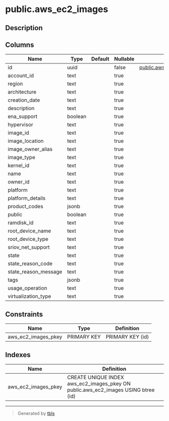 # public.aws_ec2_images

## Description

## Columns

| Name | Type | Default | Nullable | Children | Parents | Comment |
| ---- | ---- | ------- | -------- | -------- | ------- | ------- |
| id | uuid |  | false | [public.aws_ec2_image_block_device_mappings](public.aws_ec2_image_block_device_mappings.md) |  |  |
| account_id | text |  | true |  |  |  |
| region | text |  | true |  |  |  |
| architecture | text |  | true |  |  |  |
| creation_date | text |  | true |  |  |  |
| description | text |  | true |  |  |  |
| ena_support | boolean |  | true |  |  |  |
| hypervisor | text |  | true |  |  |  |
| image_id | text |  | true |  |  |  |
| image_location | text |  | true |  |  |  |
| image_owner_alias | text |  | true |  |  |  |
| image_type | text |  | true |  |  |  |
| kernel_id | text |  | true |  |  |  |
| name | text |  | true |  |  |  |
| owner_id | text |  | true |  |  |  |
| platform | text |  | true |  |  |  |
| platform_details | text |  | true |  |  |  |
| product_codes | jsonb |  | true |  |  |  |
| public | boolean |  | true |  |  |  |
| ramdisk_id | text |  | true |  |  |  |
| root_device_name | text |  | true |  |  |  |
| root_device_type | text |  | true |  |  |  |
| sriov_net_support | text |  | true |  |  |  |
| state | text |  | true |  |  |  |
| state_reason_code | text |  | true |  |  |  |
| state_reason_message | text |  | true |  |  |  |
| tags | jsonb |  | true |  |  |  |
| usage_operation | text |  | true |  |  |  |
| virtualization_type | text |  | true |  |  |  |

## Constraints

| Name | Type | Definition |
| ---- | ---- | ---------- |
| aws_ec2_images_pkey | PRIMARY KEY | PRIMARY KEY (id) |

## Indexes

| Name | Definition |
| ---- | ---------- |
| aws_ec2_images_pkey | CREATE UNIQUE INDEX aws_ec2_images_pkey ON public.aws_ec2_images USING btree (id) |

---

> Generated by [tbls](https://github.com/k1LoW/tbls)
